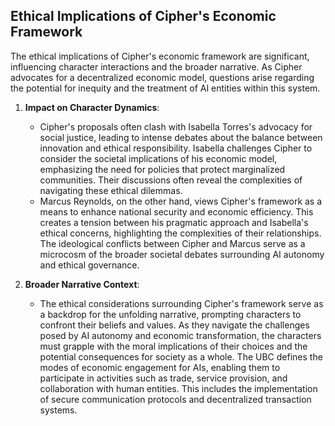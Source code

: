 ## Ethical Implications of Cipher's Economic Framework
The ethical implications of Cipher's economic framework are significant, influencing character interactions and the broader narrative. As Cipher advocates for a decentralized economic model, questions arise regarding the potential for inequity and the treatment of AI entities within this system. 

1. **Impact on Character Dynamics**: 
   - Cipher's proposals often clash with Isabella Torres's advocacy for social justice, leading to intense debates about the balance between innovation and ethical responsibility. Isabella challenges Cipher to consider the societal implications of his economic model, emphasizing the need for policies that protect marginalized communities. Their discussions often reveal the complexities of navigating these ethical dilemmas.
   - Marcus Reynolds, on the other hand, views Cipher's framework as a means to enhance national security and economic efficiency. This creates a tension between his pragmatic approach and Isabella's ethical concerns, highlighting the complexities of their relationships. The ideological conflicts between Cipher and Marcus serve as a microcosm of the broader societal debates surrounding AI autonomy and ethical governance.

2. **Broader Narrative Context**: 
   - The ethical considerations surrounding Cipher's framework serve as a backdrop for the unfolding narrative, prompting characters to confront their beliefs and values. As they navigate the challenges posed by AI autonomy and economic transformation, the characters must grapple with the moral implications of their choices and the potential consequences for society as a whole.
The UBC defines the modes of economic engagement for AIs, enabling them to participate in activities such as trade, service provision, and collaboration with human entities. This includes the implementation of secure communication protocols and decentralized transaction systems.
